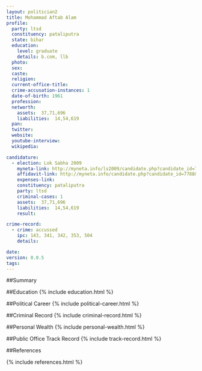 ```yaml
---
layout: politician2
title: Mohammad Aftab Alam
profile: 
  party: ltsd
  constituency: pataliputra
  state: bihar
  education: 
    level: graduate
    details: b.com, llb
  photo: 
  sex: 
  caste: 
  religion: 
  current-office-title: 
  crime-accusation-instances: 1
  date-of-birth: 1961
  profession: 
  networth: 
    assets:  37,71,696
    liabilities:  14,54,619
  pan: 
  twitter: 
  website: 
  youtube-interview: 
  wikipedia: 

candidature: 
  - election: Lok Sabha 2009
    myneta-link: http://myneta.info/ls2009/candidate.php?candidate_id=7788
    affidavit-link: http://myneta.info/candidate.php?candidate_id=7788&scan=original
    expenses-link: 
    constituency: pataliputra 
    party: ltsd
    criminal-cases: 1
    assets:  37,71,696
    liabilities:  14,54,619
    result:  

crime-record: 
  - crime: accussed
    ipc: 143, 341, 342, 353, 504
    details:    

date: 
version: 0.0.5
tags: 
---
```

##Summary


##Education
{% include education.html %}


##Political Career
{% include political-career.html %}


##Criminal Record
{% include criminal-record.html %}


##Personal Wealth
{% include personal-wealth.html %}


##Public Office Track Record
{% include track-record.html %}


##References


{% include references.html %}